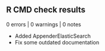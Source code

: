 ## R CMD check results

0 errors | 0 warnings | 0 notes

* Added AppenderElasticSearch
* Fix some outdated documentation
